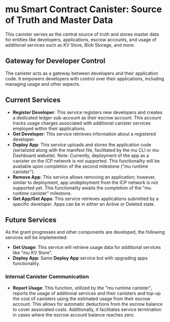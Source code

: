 # mu Smart Contract Canister: Source of Truth and Master Data

This canister serves as the central source of truth and stores master data
for entities like developers, applications, escrow accounts, and usage of
additional services such as KV Store, Blob Storage, and more.

## Gateway for Developer Control

The canister acts as a gateway between developers and their application code.
It empowers developers with control over their applications, including
managing usage and other aspects.

## Current Services

- **Register Developer**: This service registers new developers and creates
a dedicated ledger sub-account as their escrow account.
This account tracks usage charges associated with additional canister
services employed within their applications.
- **Get Developer**: This service retrieves information about a registered
developer.
- **Deploy App**: This service uploads and stores the application code
(serialized along with the manifest file, facilitated by the mu CLI or mu
Dashboard website). Note: Currently, deployment of the app as a canister
on the ICP network is not supported. This functionality will be available
upon completion of the second milestone ("mu runtime canister").
- **Remove App**: This service allows removing an application; however,
similar to deployment, app undeployment from the ICP network is not supported yet.
This functionality awaits the completion of the "mu runtime canister" milestone.
- **Get App/Get Apps**: This service retrieves applications submitted by
a specific developer. Apps can be in either an Active or Deleted state.

## Future Services

As the grant progresses and other components are developed, the following
services will be implemented:

- **Get Usage**: This service will retrieve usage data for additional
services like "mu KV Store".
- **Deploy App**: Same **Deploy App** service but with upgrading apps
  functionality.

### Internal Canister Communication
- **Report Usage**: This function, utilized by the "mu runtime canister",
reports the usage of additional services and their canisters and top-up the
cost of canisters using the estimated usage from their escrow account.
This allows for automatic deductions from the escrow balance to cover
associated costs. Additionally, it facilitates service termination in cases
where the escrow account balance reaches zero.
